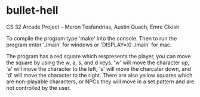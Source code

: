 # bullet-hell
CS 32 Arcade Project – Meron Tesfandrias, Austin Quach, Emre Cikisir

To compile the program type 'make' into the console. Then to run the program enter './main' for windows or 'DISPLAY=:0 ./main' for mac. 

The program has a red square which respresents the player, you can move the square by using the w, a, s, and d keys. 'w' will move the character up,
'a' will move the character to the left, 's' will move the charcater down, and 'd' will move the character to the right. There are also yellow squares
which are non-playable characters, or NPCs they will move in a set pattern and are not controlled by the user.